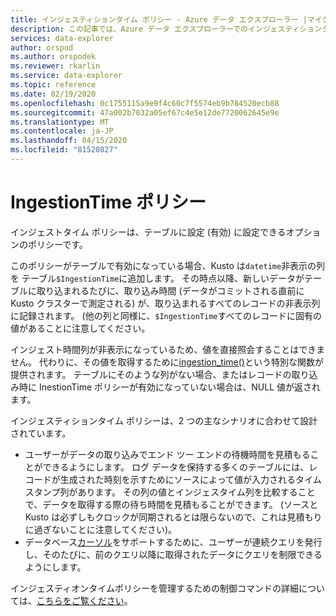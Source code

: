 ```yaml
---
title: インジェスティションタイム ポリシー - Azure データ エクスプローラー |マイクロソフトドキュメント
description: この記事では、Azure データ エクスプローラーでのインジェスティションタイム ポリシーについて説明します。
services: data-explorer
author: orspod
ms.author: orspodek
ms.reviewer: rkarlin
ms.service: data-explorer
ms.topic: reference
ms.date: 02/19/2020
ms.openlocfilehash: 0c1755115a9e9f4c60c7f5574eb9b784520ecb88
ms.sourcegitcommit: 47a002b7032a05ef67c4e5e12de7720062645e9e
ms.translationtype: MT
ms.contentlocale: ja-JP
ms.lasthandoff: 04/15/2020
ms.locfileid: "81520827"
---
```

# <a name="ingestiontime-policy"></a>IngestionTime ポリシー

インジェストタイム ポリシーは、テーブルに設定 (有効) に設定できるオプションのポリシーです。

このポリシーがテーブルで有効になっている場合、Kusto は`datetime`非表示の列を テーブル`$IngestionTime`に追加します。 その時点以降、新しいデータがテーブルに取り込まれるたびに、取り込み時間 (データがコミットされる直前に Kusto クラスターで測定される) が、取り込まれるすべてのレコードの非表示列に記録されます。 (他の列と同様に、`$IngestionTime`すべてのレコードに固有の値があることに注意してください。

インジェスト時間列が非表示になっているため、値を直接照会することはできません。
代わりに、その値を取得するために[ingestion_time()](../query/ingestiontimefunction.md)という特別な関数が提供されます。 テーブルにそのような列がない場合、またはレコードの取り込み時に InestionTime ポリシーが有効になっていない場合は、NULL 値が返されます。

インジェスティションタイム ポリシーは、2 つの主なシナリオに合わせて設計されています。
* ユーザーがデータの取り込みでエンド ツー エンドの待機時間を見積もることができるようにします。
  ログ データを保持する多くのテーブルには、レコードが生成された時刻を示すためにソースによって値が入力されるタイムスタンプ列があります。 その列の値とインジェスタイム列を比較することで、データを取得する際の待ち時間を見積もることができます。 (ソースと Kusto は必ずしもクロックが同期されるとは限らないので、これは見積もりに過ぎないことに注意してください)。
* データベース[カーソル](../management/databasecursor.md)をサポートするために、ユーザーが連続クエリを発行し、そのたびに、前のクエリ以降に取得されたデータにクエリを制限できるようにします。



インジェスティオンタイムポリシーを管理するための制御コマンドの詳細については、[こちらをご覧ください](../management/ingestiontime-policy.md)。